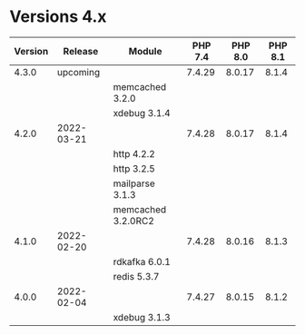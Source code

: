 <!-- markdownlint-disable MD013 -->
# Versions 4.x

| Version | Release    | Module             | PHP 7.4 | PHP 8.0 | PHP 8.1 |
|---------|------------|--------------------|---------|---------|---------|
| 4.3.0   | upcoming   |                    |  7.4.29 |  8.0.17 |  8.1.4  |
|         |            | memcached 3.2.0    |         |         |         |
|         |            | xdebug 3.1.4       |         |         |         |
| 4.2.0   | 2022-03-21 |                    |  7.4.28 |  8.0.17 |  8.1.4  |
|         |            | http 4.2.2         |         |         |         |
|         |            | http 3.2.5         |         |         |         |
|         |            | mailparse 3.1.3    |         |         |         |
|         |            | memcached 3.2.0RC2 |         |         |         |
| 4.1.0   | 2022-02-20 |                    |  7.4.28 |  8.0.16 |  8.1.3  |
|         |            | rdkafka 6.0.1      |         |         |         |
|         |            | redis 5.3.7        |         |         |         |
| 4.0.0   | 2022-02-04 |                    |  7.4.27 |  8.0.15 |  8.1.2  |
|         |            | xdebug 3.1.3       |         |         |         |
